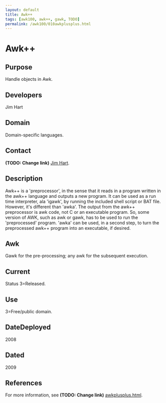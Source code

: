 ```yaml
---
layout: default
title: Awk++
tags: [awk100, awk++, gawk, TODO]
permalink: /awk100/010awkplusplus.html
---
```


# Awk++

## Purpose

Handle objects in Awk.

## Developers

Jim Hart

## Domain

Domain-specific languages.

## Contact

**(TODO: Change link)** [Jim Hart][1].

## Description

Awk++ is a 'preprocessor', in the sense that it reads in a program
written in the awk++ language and outputs a new program. It can be used
as a run time interpreter, ala 'igawk', by running the included shell
script or BAT file. However, it's different than 'awka'. The output from
the awk++ preprocessor is awk code, not C or an executable program. So,
some version of AWK, such as awk or gawk, has to be used to run the
'preprocessed' program. 'awka' can be used, in a second step, to turn
the preprocessed awk++ program into an executable, if desired.

## Awk

Gawk for the pre-processing; any awk for the subsequent execution.

## Current

Status 3=Released.

## Use
 
3=Free/public domain.

## DateDeployed

2008

## Dated

2009

## References

For more information, see **(TODO: Change link)** [awkplusplus.html][2].

[1]: http://awk.info/?doc/who/jimh.html
[2]: http://awk.info/?dsl/awkplusplus
